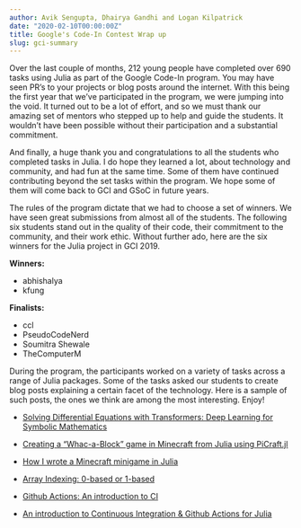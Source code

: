 ```yaml
---
author: Avik Sengupta, Dhairya Gandhi and Logan Kilpatrick
date: "2020-02-10T00:00:00Z"
title: Google's Code-In Contest Wrap up
slug: gci-summary
---
```


Over the last couple of months, 212 young people have completed over 690 tasks using Julia as part of the Google Code-In program. You may have seen PR’s to your projects or blog posts around the internet.
With this being the first year that we’ve participated in the program, we were jumping into the void.  It turned out to be a lot of effort, and so we must thank our amazing set of mentors who stepped up to help and guide the students. It wouldn’t have been possible without their participation and a substantial commitment.

And finally, a huge thank you and congratulations to all the students who completed tasks in Julia. I do hope they learned a lot, about technology and community, and had fun at the same time. Some of them have continued contributing beyond the set tasks within the program. We hope some of them will come back to GCI and GSoC in future years.

The rules of the program dictate that we had to choose a set of winners. We have seen great submissions from almost all of the students. The following six students stand out in the quality of their code, their commitment to the community, and their work ethic. Without further ado, here are the six winners for the Julia project in GCI 2019. 		
			
__Winners:__

- abhishalya 				
- kfung 						
			
__Finalists:__

- ccl 				
- PseudoCodeNerd 				
- Soumitra Shewale 				
- TheComputerM 				

During the program, the participants worked on a variety of tasks across a range of Julia packages. Some of the tasks asked our students to create blog posts explaining a certain facet of the technology. Here is a sample of such posts, the ones we think are among the most interesting. Enjoy!

- [Solving Differential Equations with Transformers: Deep Learning for Symbolic Mathematics](https://medium.com/analytics-vidhya/solving-differential-equations-with-transformers-21648d3a1695)

- [Creating a “Whac-a-Block” game in Minecraft from Julia using PiCraft.jl](https://medium.com/swlh/creating-a-whac-a-block-game-in-minecraft-from-julia-using-picraft-jl-5bffab79a975)

- [How I wrote a Minecraft minigame in Julia](https://medium.com/@zyzanskidarek/how-i-wrote-a-minecraft-minigame-in-julia-cf6892db1445)

- [Array Indexing: 0-based or 1-based](https://medium.com/analytics-vidhya/array-indexing-0-based-or-1-based-dd89d631d11c)

- [Github Actions: An introduction to CI](https://medium.com/analytics-vidhya/github-actions-an-introduction-to-ci-819040f2a087)

- [An introduction to Continuous Integration & Github Actions for Julia](https://medium.com/analytics-vidhya/an-introduction-to-continuous-integration-github-actions-for-julia-1a5a1a6e64d6)
